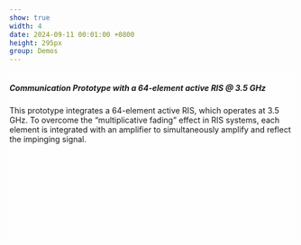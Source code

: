 ```yaml
---
show: true
width: 4
date: 2024-09-11 00:01:00 +0800
height: 295px
group: Demos
---
```


<div class="p-4">
    <div class="card-img-overlay" style="overflow: scroll; background: rgb(255,255,255,0.8); height: 295px;">
      <h5 class="card-title">Communication Prototype with a 64-element active RIS @ 3.5 GHz</h5>
      <p class="card-text">
        This prototype integrates a 64-element active RIS, which operates at 3.5 GHz. To overcome the “multiplicative fading” effect in RIS systems, each element is integrated with an amplifier to simultaneously amplify and reflect the impinging signal.
      </p>
    </div>
</div>



